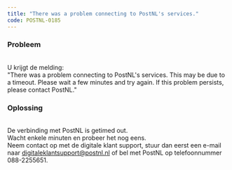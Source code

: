 ```yaml
---
title: "There was a problem connecting to PostNL's services."
code: POSTNL-0185
---
```


<div class="columnLayout single" data-layout="single">
<div class="cell normal" data-type="normal">
<div class="innerCell">
<p><h3>Probleem</h3><br>U krijgt de melding: <br>"There was a problem connecting to PostNL's services. This may be due to a timeout. Please wait a few minutes and try again. If this problem persists, please contact PostNL."</p><p><h3>Oplossing</h3><br>De verbinding met PostNL is getimed out.<br>Wacht enkele minuten en probeer het nog eens. <br>Neem contact op met de digitale klant support, stuur dan eerst een e-mail naar <a href="mailto:digitaleklantsupport@postnl.nl" class="external-link" rel="nofollow">digitaleklantsupport@postnl.nl</a> of bel met PostNL op telefoonnummer 088-2255651.</p></div>
</div>
</div>
